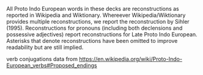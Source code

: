 All Proto Indo European words in these decks are reconstructions as reported in Wikipedia and Wiktionary. 
Whereever Wikipedia/Wiktionary provides multiple reconstructions, we report the reconstruction by Sihler (1995).
Reconstructions for pronouns (including both declensions and possessive adjectives) report reconstructions for Late Proto Indo European.
Asterisks that denote reconstructions have been omitted to improve readability but are still implied.

verb conjugations data from https://en.wikipedia.org/wiki/Proto-Indo-European_verbs#Proposed_endings